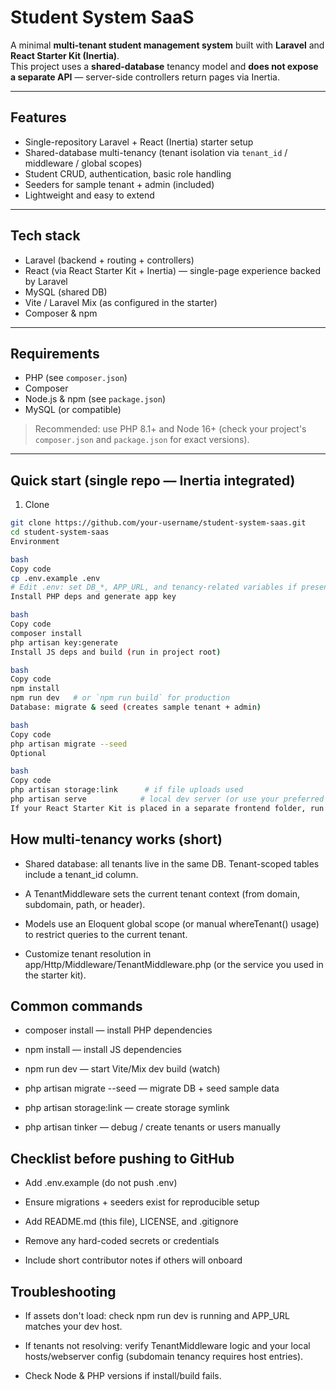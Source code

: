 # Student System SaaS

A minimal **multi-tenant student management system** built with **Laravel** and **React Starter Kit (Inertia)**.  
This project uses a **shared-database** tenancy model and **does not expose a separate API** — server-side controllers return pages via Inertia.

---

## Features
- Single-repository Laravel + React (Inertia) starter setup  
- Shared-database multi-tenancy (tenant isolation via `tenant_id` / middleware / global scopes)  
- Student CRUD, authentication, basic role handling  
- Seeders for sample tenant + admin (included)  
- Lightweight and easy to extend

---

## Tech stack
- Laravel (backend + routing + controllers)  
- React (via React Starter Kit + Inertia) — single-page experience backed by Laravel  
- MySQL (shared DB)  
- Vite / Laravel Mix (as configured in the starter)  
- Composer & npm

---

## Requirements
- PHP (see `composer.json`)  
- Composer  
- Node.js & npm (see `package.json`)  
- MySQL (or compatible)

> Recommended: use PHP 8.1+ and Node 16+ (check your project's `composer.json` and `package.json` for exact versions).

---

## Quick start (single repo — Inertia integrated)

1. Clone
```bash
git clone https://github.com/your-username/student-system-saas.git
cd student-system-saas
Environment

bash
Copy code
cp .env.example .env
# Edit .env: set DB_*, APP_URL, and tenancy-related variables if present
Install PHP deps and generate app key

bash
Copy code
composer install
php artisan key:generate
Install JS deps and build (run in project root)

bash
Copy code
npm install
npm run dev   # or `npm run build` for production
Database: migrate & seed (creates sample tenant + admin)

bash
Copy code
php artisan migrate --seed
Optional

bash
Copy code
php artisan storage:link      # if file uploads used
php artisan serve            # local dev server (or use your preferred web server)
If your React Starter Kit is placed in a separate frontend folder, run cd frontend before npm install and npm run dev.

```

## How multi-tenancy works (short)
- Shared database: all tenants live in the same DB. Tenant-scoped tables include a tenant_id column.

- A TenantMiddleware sets the current tenant context (from domain, subdomain, path, or header).

- Models use an Eloquent global scope (or manual whereTenant() usage) to restrict queries to the current tenant.

- Customize tenant resolution in app/Http/Middleware/TenantMiddleware.php (or the service you used in the starter kit).

## Common commands
- composer install — install PHP dependencies

- npm install — install JS dependencies

- npm run dev — start Vite/Mix dev build (watch)

- php artisan migrate --seed — migrate DB + seed sample data

- php artisan storage:link — create storage symlink

- php artisan tinker — debug / create tenants or users manually

## Checklist before pushing to GitHub
- Add .env.example (do not push .env)

- Ensure migrations + seeders exist for reproducible setup

- Add README.md (this file), LICENSE, and .gitignore

- Remove any hard-coded secrets or credentials

- Include short contributor notes if others will onboard

## Troubleshooting
- If assets don't load: check npm run dev is running and APP_URL matches your dev host.

- If tenants not resolving: verify TenantMiddleware logic and your local hosts/webserver config (subdomain tenancy requires host entries).

- Check Node & PHP versions if install/build fails.

